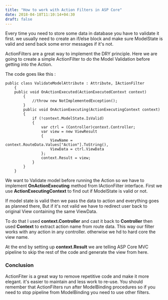 ```yaml
---
title: "How to work with Action Filters in ASP Core"
date: 2018-04-18T11:10:14+04:30
draft: false
---
```


Every time you need to store some data in database you have to validate it first. we usually need to create an if/else block and make sure ModelState is valid and send back some error messages if it's not.

ActionFilters are a great way to implement the DRY principle. Here we are going to create a simple ActionFilter to do the Model Validation before getting into the Action.

The code goes like this :

```Csharp
public class ValidateModelAttribute : Attribute, IActionFilter
    {
    public void OnActionExecuted(ActionExecutedContext context)
        {
            //throw new NotImplementedException();
        }
        public void OnActionExecuting(ActionExecutingContext context)
        {
            if (!context.ModelState.IsValid)
            {
                var ctrl = (Controller)context.Controller;
                var view = new ViewResult
                {
                    ViewName = context.RouteData.Values["Action"].ToString(),
                    ViewData = ctrl.ViewData
                };
                context.Result = view;
            }
        }
    }
```

We want to Validate model before running the Action so we have to implement **OnActionExecuting** method from IActionFilter interface. First we use **ActionExecutingContext** to find out if ModelState is valid or not.

If model state is valid then we pass the data to action and everything goes as planned there, But if it's not valid we have to redirect user back to original View containing the same ViewData.

To do that I used **context.Controller** and cast it back to **Controller** then used **Context** to extract action name from route data. This way our filter works with any action in any controller. otherwise we hd to hard core the view name.

At the end by setting up **context.Result** we are telling ASP Core MVC pipeline to skip the rest of the code and generate the view from here.

### Conclusion

ActionFiter is a great way to remove repetitive code and make it more elegant. it's easier to maintain and less work to re-use. You should remember that ActionFilters run after ModelBinding procedures so if you need to stop pipeline from ModelBinding you need to use other filters.
